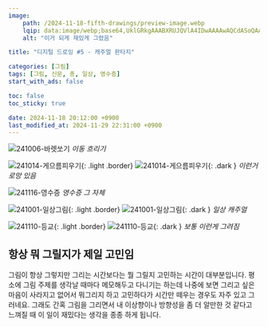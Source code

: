 ```yaml
---
image:
    path: /2024-11-18-fifth-drawings/preview-image.webp
    lqip: data:image/webp;base64,UklGRkgAAABXRUJQVlA4IDwAAAAwAQCdASoQAAgAAgA0JaQAA3AA/vpUK06//LE/2h2s+Kf38nyi/cA9XN0xZwmkEq4qSPpsiggEQf8gAAA=
    alt: "이거 되게 재밌게 그렸음"

title: "디지털 드로잉 #5 - 캐주얼 판타지"

categories: [그림]
tags: [그림, 신문, 총, 일상, 영수증]
start_with_ads: false

toc: false
toc_sticky: true

date: 2024-11-18 20:12:00 +0900
last_modified_at: 2024-11-29 22:31:00 +0900
---
```


![241006-바렛쏘기](/drawing/241006-바렛쏘기.webp)
_이동 흐리기_

![241014-게으름피우기](/drawing/241014-게으름피우기.webp){: .light .border}
![241014-게으름피우기](/drawing/241014-게으름피우기.webp){: .dark }
_이런거 로망 있음_

![241116-영수증](/drawing/241116-영수증.webp)
_영수증 그 자체_

![241001-일상그림](/drawing/241001-일상그림.webp){: .light .border}
![241001-일상그림](/drawing/241001-일상그림.webp){: .dark }
_일상 캐주얼_

![241110-등교](/drawing/241110-등교.webp){: .light .border}
![241110-등교](/drawing/241110-등교.webp){: .dark }
_보통 이런게 그려짐_

## **항상 뭐 그릴지가 제일 고민임**

그림이 항상 그렇지만 그리는 시간보다는 뭘 그릴지 고민하는 시간이 대부분입니다. 평소에 그림 주제를 생각날 때마다 메모해두고 다니기는 하는데 나중에 보면 그리고 싶은 마음이 사라지고 없어서 뭐그리지 하고 고민하다가 시간만 떼우는 경우도 자주 있고 그러네요. 그래도 간혹 그림을 그리면서 내 이상향이나 방향성을 좀 더 알만한 것 같다고 느껴질 때 이 일이 재밌다는 생각을 종종 하게 됩니다.